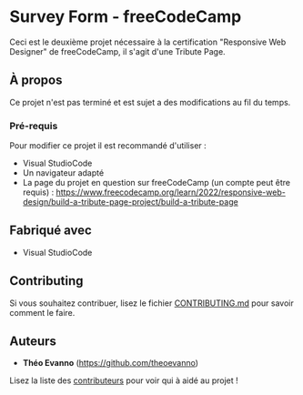 # Survey Form - freeCodeCamp

Ceci est le deuxième projet nécessaire à la certification "Responsive Web Designer" de freeCodeCamp, il s'agit d'une Tribute Page.

## À propos

Ce projet n'est pas terminé et est sujet a des modifications au fil du temps.

### Pré-requis

Pour modifier ce projet il est recommandé d'utiliser :

- Visual StudioCode
- Un navigateur adapté
- La page du projet en question sur freeCodeCamp (un compte peut être requis) : https://www.freecodecamp.org/learn/2022/responsive-web-design/build-a-tribute-page-project/build-a-tribute-page

## Fabriqué avec

- Visual StudioCode

## Contributing

Si vous souhaitez contribuer, lisez le fichier [CONTRIBUTING.md](https://example.org) pour savoir comment le faire.

## Auteurs

* **Théo Evanno** (https://github.com/theoevanno)

Lisez la liste des [contributeurs](https://github.com/your/project/contributors) pour voir qui à aidé au projet !
